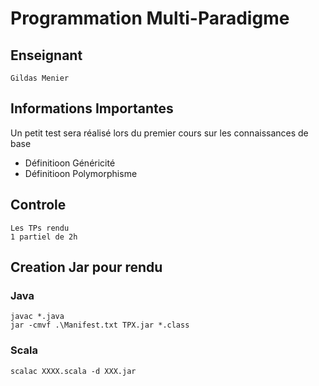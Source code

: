 # Programmation Multi-Paradigme
## Enseignant 
    Gildas Menier
## Informations Importantes
Un petit test sera réalisé lors du premier cours sur les connaissances de base
* Définitioon Généricité
* Définitioon Polymorphisme
## Controle
    Les TPs rendu
    1 partiel de 2h
## Creation Jar pour rendu
### Java
    javac *.java
    jar -cmvf .\Manifest.txt TPX.jar *.class
### Scala
    scalac XXXX.scala -d XXX.jar